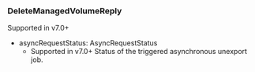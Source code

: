 ### DeleteManagedVolumeReply
Supported in v7.0+

- asyncRequestStatus: AsyncRequestStatus
  - Supported in v7.0+
Status of the triggered asynchronous unexport job.
